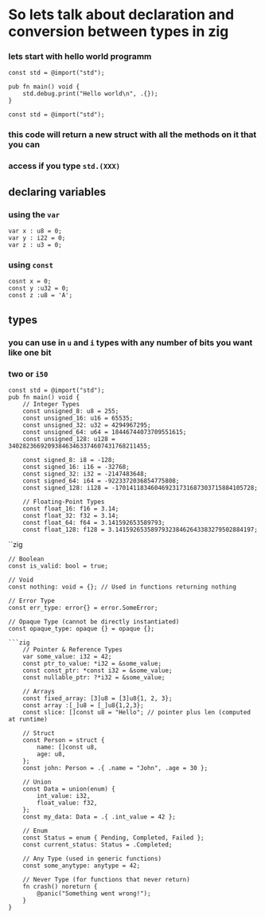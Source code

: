 # So lets talk about declaration and conversion between types in zig

### lets start with hello world programm
```zig
const std = @import("std");

pub fn main() void {
    std.debug.print("Hello world\n", .{});
}

```

```zig
const std = @import("std");
```
### this code will return a new struct with all the methods on it that you can 
### access if you type `std.(XXX)`

## declaring variables 

### using the `var`
```zig 
var x : u8 = 0;
var y : i22 = 0;
var z : u3 = 0;
```
### using `const` 
```zig
cosnt x = 0;
const y :u32 = 0;
const z :u8 = 'A';
```

## types 
### you can use in  `u` and `i` types with any number of bits you want like one bit 
### two or `i50`

```zig
const std = @import("std");
pub fn main() void {
    // Integer Types
    const unsigned_8: u8 = 255;
    const unsigned_16: u16 = 65535;
    const unsigned_32: u32 = 4294967295;
    const unsigned_64: u64 = 18446744073709551615;
    const unsigned_128: u128 = 340282366920938463463374607431768211455;
```
```zig
    const signed_8: i8 = -128;
    const signed_16: i16 = -32768;
    const signed_32: i32 = -2147483648;
    const signed_64: i64 = -9223372036854775808;
    const signed_128: i128 = -170141183460469231731687303715884105728;
```
```zig
    // Floating-Point Types
    const float_16: f16 = 3.14;
    const float_32: f32 = 3.14;
    const float_64: f64 = 3.141592653589793;
    const float_128: f128 = 3.141592653589793238462643383279502884197;

```
``zig

    // Boolean
    const is_valid: bool = true;

    // Void
    const nothing: void = {}; // Used in functions returning nothing

    // Error Type
    const err_type: error{} = error.SomeError;

    // Opaque Type (cannot be directly instantiated)
    const opaque_type: opaque {} = opaque {};
```
```zig
    // Pointer & Reference Types
    var some_value: i32 = 42;
    const ptr_to_value: *i32 = &some_value;
    const const_ptr: *const i32 = &some_value;
    const nullable_ptr: ?*i32 = &some_value;
```
```zig
    // Arrays
    const fixed_array: [3]u8 = [3]u8{1, 2, 3};
    const array :[_]u8 = [_]u8{1,2,3};
    const slice: []const u8 = "Hello"; // pointer plus len (computed at runtime) 
```
```zig
    // Struct
    const Person = struct {
        name: []const u8,
        age: u8,
    };
    const john: Person = .{ .name = "John", .age = 30 };
```
```zig
    // Union
    const Data = union(enum) {
        int_value: i32,
        float_value: f32,
    };
    const my_data: Data = .{ .int_value = 42 };
```
```zig
    // Enum
    const Status = enum { Pending, Completed, Failed };
    const current_status: Status = .Completed;

    // Any Type (used in generic functions)
    const some_anytype: anytype = 42;

    // Never Type (for functions that never return)
    fn crash() noreturn {
        @panic("Something went wrong!");
    }
}
```








